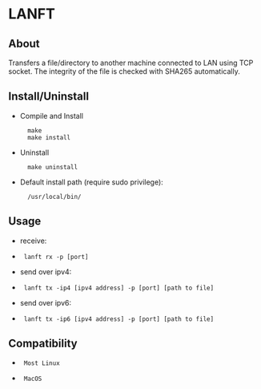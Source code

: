 # LANFT

## About
Transfers a file/directory to another machine connected to LAN using TCP socket. The integrity of the file is checked with SHA265 automatically.

## Install/Uninstall
* Compile and Install

        make
        make install
    
* Uninstall

        make uninstall
        
* Default install path (require sudo privilege):
    
        /usr/local/bin/


## Usage
 * receive:
 *      lanft rx -p [port]
 * send over ipv4:
 *      lanft tx -ip4 [ipv4 address] -p [port] [path to file]
 * send over ipv6:
 *      lanft tx -ip6 [ipv4 address] -p [port] [path to file]
 
## Compatibility
 *      Most Linux
 *      MacOS

